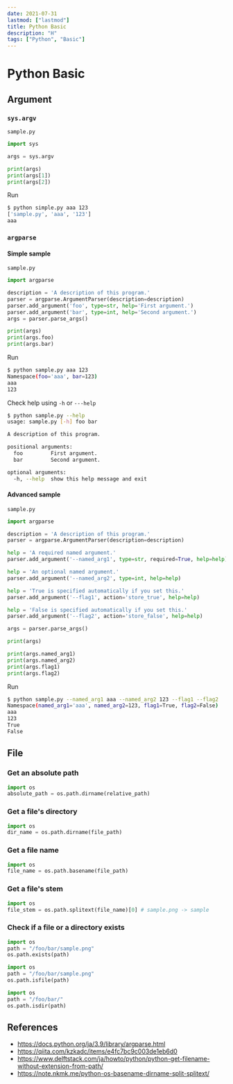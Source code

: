 ```yaml
---
date: 2021-07-31
lastmod: ["lastmod"]
title: Python Basic
description: "H"
tags: ["Python", "Basic"]
---
```


# Python Basic

## Argument

### ```sys.argv```
```sample.py```
```python
import sys

args = sys.argv

print(args)
print(args[1])
print(args[2])
```
Run
```bash
$ python simple.py aaa 123
['sample.py', 'aaa', '123']
aaa
```

### ```argparse```

#### Simple sample
```sample.py```
```python
import argparse

description = 'A description of this program.'
parser = argparse.ArgumentParser(description=description)
parser.add_argument('foo', type=str, help='First argument.')
parser.add_argument('bar', type=int, help='Second argument.')
args = parser.parse_args()

print(args)
print(args.foo)
print(args.bar)
```

Run
```bash
$ python sample.py aaa 123
Namespace(foo='aaa', bar=123)
aaa
123
```

Check help using  ```-h``` or ```---help```
```bash
$ python sample.py --help
usage: sample.py [-h] foo bar

A description of this program.

positional arguments:
  foo         First argument.
  bar         Second argument.

optional arguments:
  -h, --help  show this help message and exit
```

#### Advanced sample
```sample.py```
```python
import argparse

description = 'A description of this program.'
parser = argparse.ArgumentParser(description=description)

help = 'A required named argument.'
parser.add_argument('--named_arg1', type=str, required=True, help=help)

help = 'An optional named argument.'
parser.add_argument('--named_arg2', type=int, help=help)

help = 'True is specified automatically if you set this.'
parser.add_argument('--flag1', action='store_true', help=help)

help = 'False is specified automatically if you set this.'
parser.add_argument('--flag2', action='store_false', help=help)

args = parser.parse_args()

print(args)

print(args.named_arg1)
print(args.named_arg2)
print(args.flag1)
print(args.flag2)
```
Run
```bash
$ python sample.py --named_arg1 aaa --named_arg2 123 --flag1 --flag2
Namespace(named_arg1='aaa', named_arg2=123, flag1=True, flag2=False)
aaa
123
True
False
```

## File

### Get an absolute path
```python
import os
absolute_path = os.path.dirname(relative_path)
```


### Get a file's directory

```python
import os
dir_name = os.path.dirname(file_path)
```

### Get a file name
```python
import os
file_name = os.path.basename(file_path)
```

### Get a file's stem
```python
import os
file_stem = os.path.splitext(file_name)[0] # sample.png -> sample
```

### Check if a file or a directory exists

```python
import os
path = "/foo/bar/sample.png"
os.path.exists(path)
```

```python
import os
path = "/foo/bar/sample.png"
os.path.isfile(path)
```

```python
import os
path = "/foo/bar/"
os.path.isdir(path)
```

## References
* https://docs.python.org/ja/3.9/library/argparse.html
* https://qiita.com/kzkadc/items/e4fc7bc9c003de1eb6d0
* https://www.delftstack.com/ja/howto/python/python-get-filename-without-extension-from-path/
* https://note.nkmk.me/python-os-basename-dirname-split-splitext/
